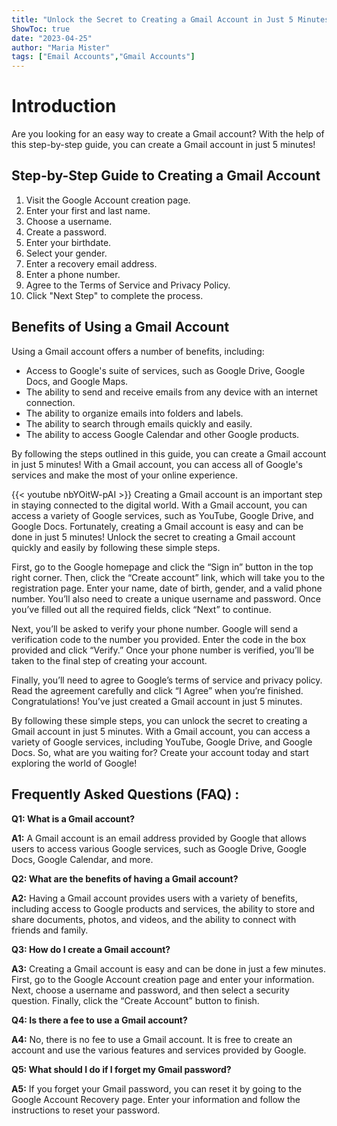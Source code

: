 ```yaml
---
title: "Unlock the Secret to Creating a Gmail Account in Just 5 Minutes!"
ShowToc: true 
date: "2023-04-25"
author: "Maria Mister" 
tags: ["Email Accounts","Gmail Accounts"]
---
```

# Introduction 
Are you looking for an easy way to create a Gmail account? With the help of this step-by-step guide, you can create a Gmail account in just 5 minutes! 

## Step-by-Step Guide to Creating a Gmail Account 
1. Visit the Google Account creation page. 
2. Enter your first and last name. 
3. Choose a username. 
4. Create a password. 
5. Enter your birthdate. 
6. Select your gender. 
7. Enter a recovery email address. 
8. Enter a phone number. 
9. Agree to the Terms of Service and Privacy Policy. 
10. Click "Next Step" to complete the process. 

## Benefits of Using a Gmail Account 
Using a Gmail account offers a number of benefits, including: 

- Access to Google's suite of services, such as Google Drive, Google Docs, and Google Maps. 
- The ability to send and receive emails from any device with an internet connection. 
- The ability to organize emails into folders and labels. 
- The ability to search through emails quickly and easily. 
- The ability to access Google Calendar and other Google products. 

By following the steps outlined in this guide, you can create a Gmail account in just 5 minutes! With a Gmail account, you can access all of Google's services and make the most of your online experience.

{{< youtube nbYOitW-pAI >}} 
Creating a Gmail account is an important step in staying connected to the digital world. With a Gmail account, you can access a variety of Google services, such as YouTube, Google Drive, and Google Docs. Fortunately, creating a Gmail account is easy and can be done in just 5 minutes! Unlock the secret to creating a Gmail account quickly and easily by following these simple steps. 

First, go to the Google homepage and click the “Sign in” button in the top right corner. Then, click the “Create account” link, which will take you to the registration page. Enter your name, date of birth, gender, and a valid phone number. You’ll also need to create a unique username and password. Once you’ve filled out all the required fields, click “Next” to continue. 

Next, you’ll be asked to verify your phone number. Google will send a verification code to the number you provided. Enter the code in the box provided and click “Verify.” Once your phone number is verified, you’ll be taken to the final step of creating your account. 

Finally, you’ll need to agree to Google’s terms of service and privacy policy. Read the agreement carefully and click “I Agree” when you’re finished. Congratulations! You’ve just created a Gmail account in just 5 minutes. 

By following these simple steps, you can unlock the secret to creating a Gmail account in just 5 minutes. With a Gmail account, you can access a variety of Google services, including YouTube, Google Drive, and Google Docs. So, what are you waiting for? Create your account today and start exploring the world of Google!

## Frequently Asked Questions (FAQ) :
**Q1: What is a Gmail account?**

**A1:** A Gmail account is an email address provided by Google that allows users to access various Google services, such as Google Drive, Google Docs, Google Calendar, and more.

**Q2: What are the benefits of having a Gmail account?**

**A2:** Having a Gmail account provides users with a variety of benefits, including access to Google products and services, the ability to store and share documents, photos, and videos, and the ability to connect with friends and family.

**Q3: How do I create a Gmail account?**

**A3:** Creating a Gmail account is easy and can be done in just a few minutes. First, go to the Google Account creation page and enter your information. Next, choose a username and password, and then select a security question. Finally, click the “Create Account” button to finish.

**Q4: Is there a fee to use a Gmail account?**

**A4:** No, there is no fee to use a Gmail account. It is free to create an account and use the various features and services provided by Google.

**Q5: What should I do if I forget my Gmail password?**

**A5:** If you forget your Gmail password, you can reset it by going to the Google Account Recovery page. Enter your information and follow the instructions to reset your password.





